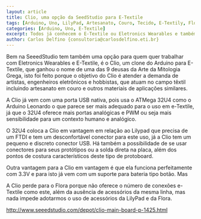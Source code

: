 ```yaml
---
layout: article
title: Clio, uma opção da SeedStudio para E-Textile
tags: [Arduino, Uno, LilyPad, Artesanato, Couro, Tecido, E-Textily, Flora, Fabric Kit, Bordado]
categories: [Arduino, Uno, E-Textile]
excerpt: Todos já conhecem o E-Textile ou Eletronics Wearables e também Computers Wearable, no contexto do Arduino temos a Lilypad e a Flora, são variações do Arduino para uso no campo textil, como roupas, bolças, bonés e por ai vai.
author: Carlos Delfino {consultoria@carlosdelfino.eti.br}
--- 
```

Bem na SeeedStudio tem também uma opção para quem quer trabalhar com 
Eletronics Wearables e E-Textile, é o Clio, um clone do Arduino para 
E-Textile, que ganhou o nome de uma das 9 deusas da Arte da Mitologia Grega, 
isto foi feito porque o objetivo do Clio é atender a demanda de artistas, 
engenheiros eletrônicos e hobbistas, que atuam no campo têxtil incluindo 
artesanato em couro e outros materiais de aplicações similares. 

A Clio já vem com uma porta USB nativa, pois usa o ATMega 32U4 como o Arduino 
Leonardo o que parece ser mais adequado para o uso em e-Textile, já que o 32U4 
oferece mais portas analógicas e PWM ou seja mais sensibilidade para um 
contexto humano e analógico. 

O 32U4 coloca a Clio em vantagem em relação ao Lilypad que precisa de um FTDI 
e tem um desconfortável conector para este uso, já a Clio tem um pequeno e 
discreto conector USB. Há também a possibilidade de se usar conectores para 
seus protótipos ou a solda direta na placa, além dos pontos de costura 
característicos deste tipo de protoboard.

Outra vantagem para a Clio em vantagem é que ela funciona perfeitamente com 
3.3V e para isto já vem com um suporte para bateria tipo botão. Mas 

A Clio perde para o Flora porque não oferece o número de conexões e-Textile 
como este, além da ausência de acessórios da mesma linha, mas nada impede 
adotarmos o uso de acessórios da LilyPad e da Flora.

http://www.seeedstudio.com/depot/clio-main-board-p-1425.html